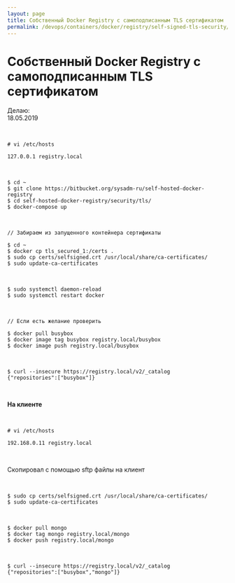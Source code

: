 ```yaml
---
layout: page
title: Собственный Docker Registry с самоподписанным TLS сертификатом
permalink: /devops/containers/docker/registry/self-signed-tls-security/
---
```


# Собственный Docker Registry с самоподписанным TLS сертификатом

Делаю:  
18.05.2019

<br/>

    # vi /etc/hosts

    127.0.0.1 registry.local

<br/>

    $ cd ~
    $ git clone https://bitbucket.org/sysadm-ru/self-hosted-docker-registry
    $ cd self-hosted-docker-registry/security/tls/
    $ docker-compose up

<!-- <br/>

https://192.168.0.11/v2/_catalog -->


<br/>

    // Забираем из запущенного контейнера сертификаты

    $ cd ~
    $ docker cp tls_secured_1:/certs .
    $ sudo cp certs/selfsigned.crt /usr/local/share/ca-certificates/
    $ sudo update-ca-certificates

<br/>

    $ sudo systemctl daemon-reload
    $ sudo systemctl restart docker

<br/>

    // Если есть желание проверить

    $ docker pull busybox
    $ docker image tag busybox registry.local/busybox
    $ docker image push registry.local/busybox

<br/>

    $ curl --insecure https://registry.local/v2/_catalog
    {"repositories":["busybox"]}


<br/>

**На клиенте**

<br/>

    # vi /etc/hosts

    192.168.0.11 registry.local

<br/>

Скопировал с помощью sftp файлы на клиент

<br/>

    $ sudo cp certs/selfsigned.crt /usr/local/share/ca-certificates/
    $ sudo update-ca-certificates

<!-- <br/>

    $ sudo systemctl daemon-reload
    $ sudo systemctl restart docker -->

<br/>

    $ docker pull mongo
    $ docker tag mongo registry.local/mongo
    $ docker push registry.local/mongo

<br/>

    $ curl --insecure https://registry.local/v2/_catalog
    {"repositories":["busybox","mongo"]}
